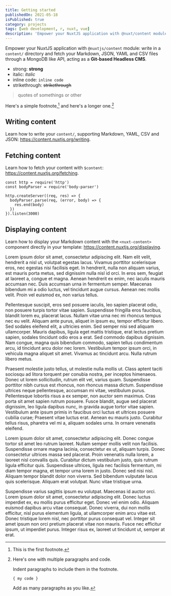 ```yaml
---
title: Getting started
publishedOn: 2021-05-18
isPublished: true
category: projects
tags: [web development, r, nuxt, vue]
description: 'Empower your NuxtJS application with @nuxt/content module: write in a content/ directory and fetch your Markdown, JSON, YAML and CSV files through a MongoDB like API, acting as a Git-based Headless CMS.'
---
```


Empower your NuxtJS application with `@nuxtjs/content` module: write in a `content/` directory and fetch your Markdown, JSON, YAML and CSV files through a MongoDB like API, acting as a **Git-based Headless CMS**.

* strong: **strong**
* italic: *italic*
* inline code: `inline code`
* strikethrough: ~~strikethrough~~

> quotes of somethings or other

Here's a simple footnote,[^1] and here's a longer one.[^bignote]

[^1]: This is the first footnote.

[^bignote]: Here's one with multiple paragraphs and code.

    Indent paragraphs to include them in the footnote.

    `{ my code }`

    Add as many paragraphs as you like.

## Writing content

Learn how to write your `content/`, supporting Markdown, YAML, CSV and JSON: https://content.nuxtjs.org/writing.

## Fetching content

Learn how to fetch your content with `$content`: https://content.nuxtjs.org/fetching.

```js{1}[server.js]
const http = require('http')
const bodyParser = require('body-parser')

http.createServer((req, res) => {
  bodyParser.parse(req, (error, body) => {
    res.end(body)
  })
}).listen(3000)
```

## Displaying content

Learn how to display your Markdown content with the `<nuxt-content>` component directly in your template: https://content.nuxtjs.org/displaying.

Lorem ipsum dolor sit amet, consectetur adipiscing elit. Nam elit velit, hendrerit a nisl ut, volutpat egestas lacus. Vivamus porttitor scelerisque eros, nec egestas nisi facilisis eget. In hendrerit, nulla non aliquam varius, est mauris porta metus, sed dignissim nulla nisl id orci. In eros sem, feugiat at laoreet a, congue et magna. Aenean hendrerit ex enim, nec iaculis mauris accumsan nec. Duis accumsan urna in fermentum semper. Maecenas bibendum mi a odio luctus, vel tincidunt augue cursus. Aenean nec mollis velit. Proin vel euismod ex, non varius tellus.

Pellentesque suscipit, eros sed posuere iaculis, leo sapien placerat odio, non posuere turpis tortor vitae sapien. Suspendisse fringilla eros faucibus, blandit lorem eu, placerat lacus. Nullam vitae urna nec mi rhoncus tempus nec eu velit. Aliquam ante purus, aliquet in ipsum eu, tempor efficitur libero. Sed sodales eleifend elit, a ultricies enim. Sed semper nisi sed aliquam ullamcorper. Mauris dapibus, ligula eget mattis tristique, erat lectus pretium sapien, sodales tincidunt odio eros a erat. Sed commodo dapibus dignissim. Nam congue, magna quis bibendum commodo, sapien tellus condimentum arcu, id tincidunt arcu dolor nec lorem. Vestibulum tempor ipsum orci, in vehicula magna aliquet sit amet. Vivamus ac tincidunt arcu. Nulla rutrum libero metus.

Praesent molestie justo tellus, ut molestie nulla mollis ut. Class aptent taciti sociosqu ad litora torquent per conubia nostra, per inceptos himenaeos. Donec ut lorem sollicitudin, rutrum elit vel, varius quam. Suspendisse porttitor nibh cursus est rhoncus, non rhoncus massa dictum. Suspendisse ultrices neque pellentesque, accumsan mi vitae, vestibulum purus. Pellentesque lobortis risus a ex semper, non auctor sem maximus. Cras porta sit amet sapien rutrum posuere. Fusce blandit, augue sed placerat dignissim, leo ligula dapibus nunc, in gravida augue tortor vitae sapien. Vestibulum ante ipsum primis in faucibus orci luctus et ultrices posuere cubilia curae; Praesent vitae luctus erat. Aenean eu mauris justo. Curabitur tellus risus, pharetra vel mi a, aliquam sodales urna. In ornare venenatis eleifend.

Lorem ipsum dolor sit amet, consectetur adipiscing elit. Donec congue tortor sit amet leo rutrum laoreet. Nullam semper mollis velit non facilisis. Suspendisse ornare magna lacinia, consectetur ex ut, aliquam turpis. Donec consectetur ultrices massa sed placerat. Proin venenatis nulla lorem, a laoreet nisl convallis quis. Curabitur dictum vestibulum justo, quis rutrum ligula efficitur quis. Suspendisse ultrices, ligula nec facilisis fermentum, mi diam tempor magna, et tempor urna lorem in justo. Donec sed nisi nisl. Aliquam tempor blandit dolor non viverra. Sed bibendum vulputate lacus quis scelerisque. Aliquam erat volutpat. Nunc vitae tristique urna.

Suspendisse varius sagittis ipsum eu volutpat. Maecenas id auctor orci. Lorem ipsum dolor sit amet, consectetur adipiscing elit. Donec luctus imperdiet ex, eu mollis purus efficitur eget. Donec vel enim odio. Aliquam euismod dapibus arcu vitae consequat. Donec viverra, dui non mollis efficitur, nisl purus elementum ligula, at ullamcorper enim arcu vitae est. Donec tristique lorem nisl, nec porttitor purus consequat vel. Integer sit amet ipsum non orci pretium placerat vitae non mauris. Fusce nec efficitur ipsum, ut imperdiet purus. Integer risus ex, laoreet ut tincidunt ut, semper at erat.
